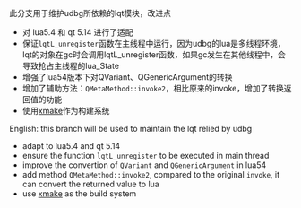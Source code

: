 
此分支用于维护udbg所依赖的lqt模块，改进点
- 对 lua5.4 和 qt 5.14 进行了适配
- 保证`lqtL_unregister`函数在主线程中运行，因为udbg的lua是多线程环境，lqt的对象在gc时会调用lqtL_unregister函数，如果gc发生在其他线程中，会导致抢占主线程的lua_State
- 增强了lua54版本下对QVariant、QGenericArgument的转换
- 增加了辅助方法：`QMetaMethod::invoke2`，相比原来的invoke，增加了转换返回值的功能
- 使用[xmake](https://xmake.io/)作为构建系统

English:
this branch will be used to maintain the lqt relied by udbg
- adapt to lua5.4 and qt 5.14
- ensure the function `lqtL_unregister` to be executed in main thread
- improve the convertion of `QVariant` and `QGenericArgument` in lua54
- add method `QMetaMethod::invoke2`, compared to the original `invoke`, it can convert the returned value to lua
- use [xmake](https://xmake.io/) as the build system